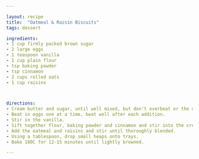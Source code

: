 ```yaml
---

layout: recipe
title:  "Oatmeal & Raisin Biscuits"
tags: dessert

ingredients:
- 1 cup firmly packed brown sugar
- 2 large eggs
- 1 teaspoon vanilla
- 1 cup plain flour
- tsp baking powder
- tsp cinnamon
- 2 cups rolled oats
- 1 cup raisins



directions:
- Cream butter and sugar, until well mixed, but don't overbeat or the mixture will be too soft.
- Beat in eggs one at a time, beat well after each addition.
- Stir in the vanilla.
- Sift together flour, baking powder and cinnamon and stir into the creamed mixture.
- Add the oatmeal and raisins and stir until thoroughly blended.
- Using a tablespoon, drop small heaps onto trays.
- Bake 180C for 12-15 minutes until lightly browned.

---
```

